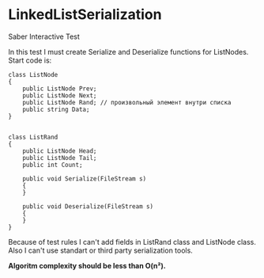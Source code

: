 # LinkedListSerialization
Saber Interactive Test

In this test I must create Serialize and Deserialize functions for ListNodes.
Start code is:
    
	class ListNode
	{   
        public ListNode Prev;
        public ListNode Next;
	    public ListNode Rand; // произвольный элемент внутри списка
	    public string Data;
	}


	class ListRand
	{
	    public ListNode Head;
	    public ListNode Tail;
	    public int Count;

	    public void Serialize(FileStream s)
	    {
	    }

	    public void Deserialize(FileStream s)
	    {
	    }
    }

Because of test rules I can't add fields in ListRand class and ListNode class. Also I can't use standart or third party serialization tools.

**Algoritm complexity should be less than O(n²).**
